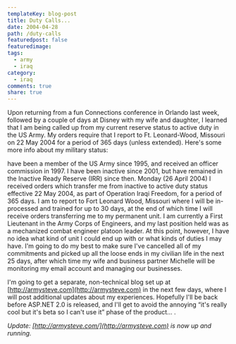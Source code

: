 ```yaml
---
templateKey: blog-post
title: Duty Calls...
date: 2004-04-28
path: /duty-calls
featuredpost: false
featuredimage:
tags:
  - army
  - iraq
category:
  - iraq
comments: true
share: true
---
```


Upon returning from a fun Connections conference in Orlando last week, followed by a couple of days at Disney with my wife and daughter, I learned that I am being called up from my current reserve status to active duty in the US Army. My orders require that I report to Ft. Leonard-Wood, Missouri on 22 May 2004 for a period of 365 days (unless extended). Here's some more info about my military status:

have been a member of the US Army since 1995, and received an officer commission in 1997. I have been inactive since 2001, but have remained in the Inactive Ready Reserve (IRR) since then. Monday (26 April 2004) I received orders which transfer me from inactive to active duty status effective 22 May 2004, as part of Operation Iraqi Freedom, for a period of 365 days. I am to report to Fort Leonard Wood, Missouri where I will be in-processed and trained for up to 30 days, at the end of which time I will receive orders transferring me to my permanent unit. I am currently a First Lieutenant in the Army Corps of Engineers, and my last position held was as a mechanized combat engineer platoon leader. At this point, however, I have no idea what kind of unit I could end up with or what kinds of duties I may have. I'm going to do my best to make sure I've cancelled all of my commitments and picked up all the loose ends in my civilian life in the next 25 days, after which time my wife and business partner Michelle will be monitoring my email account and managing our businesses.

I'm going to get a separate, non-technical blog set up at [http://armysteve.com](http://armysteve.com) in the next few days, where I will post additional updates about my experiences. Hopefully I'll be back before ASP.NET 2.0 is released, and I'll get to avoid the annoying “it's really cool but it's beta so I can't use it” phase of the product... .

_Update: [http://armysteve.com/](http://armysteve.com) is now up and running._
